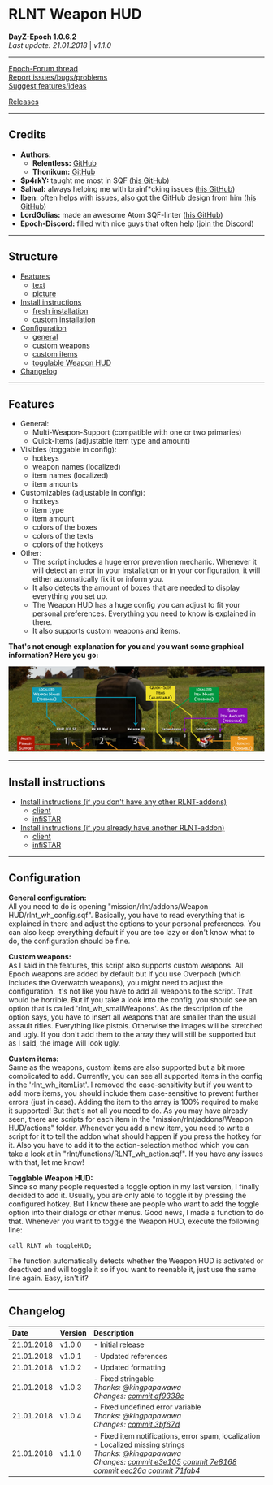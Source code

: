 # RLNT Weapon HUD
**DayZ-Epoch 1.0.6.2**<br>
*Last update: 21.01.2018* | *v1.1.0*

---

[Epoch-Forum thread][epochforum]<br>
[Report issues/bugs/problems][issues]<br>
[Suggest features/ideas][suggestions]<br>

[Releases][releases]

---

## Credits

+ **Authors:**
	+ **Relentless:** [GitHub][relentless]
	+ **Thonikum:** [GitHub][thonikum]
+ **$p4rkY:** taught me most in SQF ([his GitHub][sparky])
+ **Salival:** always helping me with brainf*cking issues ([his GitHub][salival])
+ **Iben:** often helps with issues, also got the GitHub design from him ([his GitHub][iben])
+ **LordGolias:** made an awesome Atom SQF-linter ([his GitHub][golias])
+ **Epoch-Discord:** filled with nice guys that often help ([join the Discord][discord])

---

## Structure

- [Features](#features)
	- [text](#text)
	- [picture](#picture)
- [Install instructions](#installation)
	- [fresh installation][freshinstallation]
	- [custom installation][custominstallation]
- [Configuration](#config)
	- [general](#general)
	- [custom weapons](#weapons)
	- [custom items](#items)
	- [togglable Weapon HUD](#toggle)
- [Changelog](#changelog)

---

<a name="features"></a>
## Features

<a name="text"></a>
- General:
	- Multi-Weapon-Support (compatible with one or two primaries)
	- Quick-Items (adjustable item type and amount)
- Visibles (toggable in config):
	- hotkeys
	- weapon names (localized)
	- item names (localized)
	- item amounts
- Customizables (adjustable in config):
	- hotkeys
	- item type
	- item amount
	- colors of the boxes
	- colors of the texts
	- colors of the hotkeys
- Other:
	- The script includes a huge error prevention mechanic. Whenever it will detect an error in your installation or in your configuration, it will either automatically fix it or inform you.
	- It also detects the amount of boxes that are needed to display everything you set up.
	- The Weapon HUD has a huge config you can adjust to fit your personal preferences. Everything you need to know is explained in there.
	- It also supports custom weapons and items.

<a name="picture"></a>
**That's not enough explanation for you and you want some graphical information? Here you go:**

![Weapon HUD Preview](installation/WeaponHUDPreview.png)

---

<a name="installation"></a>
## Install instructions

- [Install instructions (if you don't have any other RLNT-addons)][freshinstallation]
	- [client][freshclient]
	- [infiSTAR][freshinfistar]
- [Install instructions (if you already have another RLNT-addon)][custominstallation]
	- [client][customclient]
	- [infiSTAR][custominfistar]

---

<a name="config"></a>
## Configuration

<a name="general"></a>
**General configuration:**
<br>
All you need to do is opening "mission/rlnt/addons/Weapon HUD/rlnt_wh_config.sqf". Basically, you have to read everything that is explained in there and adjust the options to your personal preferences. You can also keep everything default if you are too lazy or don't know what to do, the configuration should be fine.

<a name="weapons"></a>
**Custom weapons:**
<br>
As I said in the features, this script also supports custom weapons. All Epoch weapons are added by default but if you use Overpoch (which includes the Overwatch weapons), you might need to adjust the configuration. It's not like you have to add all weapons to the script. That would be horrible. But if you take a look into the config, you should see an option that is called 'rlnt_wh_smallWeapons'. As the description of the option says, you have to insert all weapons that are smaller than the usual assault rifles. Everything like pistols. Otherwise the images will be stretched and ugly. If you don't add them to the array they will still be supported but as I said, the image will look ugly.

<a name="items"></a>
**Custom items:**
<br>
Same as the weapons, custom items are also supported but a bit more complicated to add. Currently, you can see all supported items in the config in the 'rlnt_wh_itemList'. I removed the case-sensitivity but if you want to add more items, you should include them case-sensitive to prevent further errors (just in case). Adding the item to the array is 100% required to make it supported! But that's not all you need to do. As you may have already seen, there are scripts for each item in the "mission/rlnt/addons/Weapon HUD/actions" folder. Whenever you add a new item, you need to write a script for it to tell the addon what should happen if you press the hotkey for it. Also you have to add it to the action-selection method which you can take a look at in "rlnt/functions/RLNT_wh_action.sqf". If you have any issues with that, let me know!

<a name="toggle"></a>
**Togglable Weapon HUD:**
<br>
Since so many people requested a toggle option in my last version, I finally decided to add it. Usually, you are only able to toggle it by pressing the configured hotkey. But I know there are people who want to add the toggle option into their dialogs or other menus. Good news, I made a function to do that. Whenever you want to toggle the Weapon HUD, execute the following line:
```sqf
call RLNT_wh_toggleHUD;
```
The function automatically detects whether the Weapon HUD is activated or deactived and will toggle it so if you want to reenable it, just use the same line again. Easy, isn't it?

---

<a name="changelog"></a>
## Changelog

| Date       | Version | Description |
| :---       | :---    | :---        |
| 21.01.2018 | v1.0.0  | - Initial release |
| 21.01.2018 | v1.0.1  | - Updated references |
| 21.01.2018 | v1.0.2  | - Updated formatting |
| 21.01.2018 | v1.0.3  | - Fixed stringable<br>*Thanks: @kingpapawawa*<br>*Changes: [commit af9338c][update1]* |
| 21.01.2018 | v1.0.4  | - Fixed undefined error variable<br>*Thanks: @kingpapawawa*<br>*Changes: [commit 3bf67d][update2]* |
| 21.01.2018 | v1.1.0  | - Fixed item notifications, error spam, localization<br>- Localized missing strings<br>*Thanks: @kingpapawawa*<br>*Changes: [commit e3e105][update3] [commit 7e8168][update4] [commit eec26a][update5] [commit 71fab4][update6]* |


<!-- Links  -->
[epochforum]: https://epochmod.com/forum/topic/44851-uploading-rlnt-weapon-hud-21012018-v100 "Go to source"
[issues]: https://github.com/RLNT/RLNT_WeaponHUD/issues/1 "Go to source"
[suggestions]: https://github.com/RLNT/RLNT_WeaponHUD/issues/2 "Go to source"
[releases]: https://github.com/RLNT/RLNT_WeaponHUD/releases "Go to source"
[relentless]: https://github.com/DAmNRelentless "Go to source"
[thonikum]: https://github.com/Thonikum "Go to source"
[sparky]: https://github.com/SPKcoding "Go to source"
[salival]: https://github.com/oiad "Go to source"
[iben]: https://github.com/infobeny "Go to source"
[golias]: https://github.com/LordGolias "Go to source"
[discord]: https://discord.gg/0k4ynDDCsnMzkxk7 "Go to source"
[freshinstallation]: https://github.com/RLNT/RLNT_WeaponHUD/blob/master/installation/fresh.md "Go to source"
[custominstallation]: https://github.com/RLNT/RLNT_WeaponHUD/blob/master/installation/custom.md "Go to source"
[freshclient]: https://github.com/RLNT/RLNT_WeaponHUD/blob/master/installation/fresh.md#client "Go to source"
[freshinfistar]: https://github.com/RLNT/RLNT_WeaponHUD/blob/master/installation/fresh.md#infistar "Go to source"
[customclient]: https://github.com/RLNT/RLNT_WeaponHUD/blob/master/installation/custom.md#client "Go to source"
[custominfistar]: https://github.com/RLNT/RLNT_WeaponHUD/blob/master/installation/custom.md#infistar "Go to source"
[update1]: https://github.com/RLNT/RLNT_WeaponHUD/commit/af9338ca96fcc5990ea0907894537ed8f4b95fea "Go to source"
[update2]: https://github.com/RLNT/RLNT_WeaponHUD/commit/3bf67dcf27880d87b826748698485e14dc945618 "Go to source"
[update3]: https://github.com/RLNT/RLNT_WeaponHUD/commit/e3e10568ccf6e4e41b97e5191f1fa12703b98e34 "Go to source"
[update4]: https://github.com/RLNT/RLNT_WeaponHUD/commit/7e816888972df33bee799a9b5650a9e39741340f "Go to source"
[update5]: https://github.com/RLNT/RLNT_WeaponHUD/commit/eec26ab46e73527c5ffa2919f056e57fa214f5fb "Go to source"
[update6]: https://github.com/RLNT/RLNT_WeaponHUD/commit/71fab4ac76ec20eed18b95896ece3b1fbf0150dd "Go to source"
